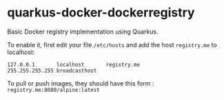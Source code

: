 # quarkus-docker-dockerregistry

Basic Docker registry implementation using Quarkus.

To enable it, first edit your file `/etc/hosts` and add the host `registry.me` to localhost:

```
127.0.0.1       localhost       registry.me
255.255.255.255 broadcasthost
```

To pull or push images, they should have this form : `registry.me:8080/alpine:latest`